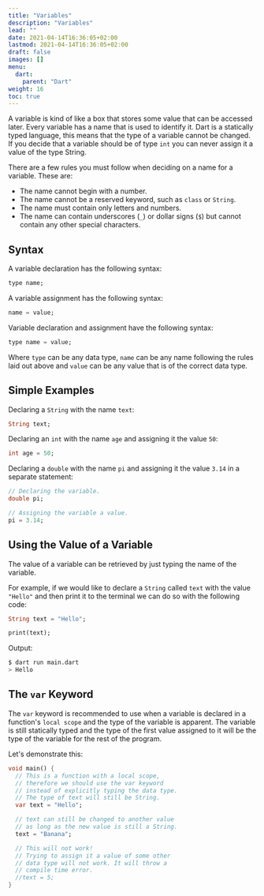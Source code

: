 ```yaml
---
title: "Variables"
description: "Variables"
lead: ""
date: 2021-04-14T16:36:05+02:00
lastmod: 2021-04-14T16:36:05+02:00
draft: false
images: []
menu: 
  dart:
    parent: "Dart"
weight: 16
toc: true
---
```


A variable is kind of like a box that stores some value that can be accessed later. Every variable has a name that is used to identify it. Dart is a statically typed language, this means that the type of a variable cannot be changed. If you decide that a variable should be of type `int` you can never assign it a value of the type String. 

There are a few rules you must follow when deciding on a name for a variable. These are:

- The name cannot begin with a number.
- The name cannot be a reserved keyword, such as `class` or `String`.
- The name must contain only letters and numbers.
- The name can contain underscores (`_`) or dollar signs (`$`) but cannot contain any other special characters.

## Syntax

A variable declaration has the following syntax:

```dart
type name;
```

A variable assignment has the following syntax:

```dart
name = value;
```

Variable declaration and assignment have the following syntax:

```dart
type name = value;
```

Where `type` can be any data type, `name` can be any name following the rules laid out above and `value` can be any value that is of the correct data type.

## Simple Examples

Declaring a `String` with the name `text`:

```dart
String text;
```

Declaring an `int` with the name `age` and assigning it the value `50`:

```dart
int age = 50;
```

Declaring a `double` with the name `pi` and assigning it the value `3.14` in a separate statement:

```dart
// Declaring the variable.
double pi;

// Assigning the variable a value.
pi = 3.14;
```

## Using the Value of a Variable

The value of a variable can be retrieved by just typing the name of the variable.

For example, if we would like to declare a `String` called `text` with the value `"Hello"` and then print it to the terminal we can do so with the following code:

```dart
String text = "Hello";

print(text);
```

Output:

```sh
$ dart run main.dart
> Hello
```

## The `var` Keyword

The `var` keyword is recommended to use when a variable is declared in a function's `local scope` and the type of the variable is apparent. The variable is still statically typed and the type of the first value assigned to it will be the type of the variable for the rest of the program.

Let's demonstrate this:

```dart
void main() {
  // This is a function with a local scope,
  // therefore we should use the var keyword
  // instead of explicitly typing the data type.
  // The type of text will still be String.
  var text = "Hello";

  // text can still be changed to another value
  // as long as the new value is still a String.
  text = "Banana";

  // This will not work!
  // Trying to assign it a value of some other 
  // data type will not work. It will throw a
  // compile time error.
  //text = 5;
}
```
